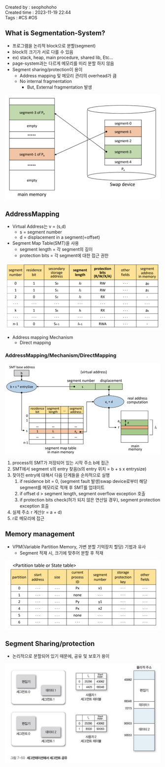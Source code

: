 Created by : seophohoho  
Created time : 2023-11-19 22:44  
Tags : #CS #OS 
## What is Segmentation-System?
- 프로그램을 논리적 block으로 분할(segment)
- block의 크기가 서로 다를 수 있음
- ex) stack, heap, main procedure, shared lib, Etc...
- page-system과는 다르게 메모리를 미리 분할 하지 않음
- Segment sharing/protection이 용이
	- Address mapping 및 메모리 관리의 overhead가 큼
	- No internal fragmentation
		- But, External fragmentation 발생

![](./img/img12.png)  
## AddressMapping
- Virtual Address는 v = (s,d)
	- s = segment number
	- d = displacement in a segment(=offset)
- Segment Map Table(SMT)을 사용
	- segment length =  각 segment의 길이
	- protection bits = 각 segment에 대한 접근 권한

![](./img/img13.png)
- Address mapping Mechanism
	- Direct mapping
### AddressMapping/Mechanism/DirectMapping
![](./img/img14.png)
1. process의 SMT가 저장되어 있는 시작 주소 b에 접근
2. SMT에서 segment s의 entry 찾음(s의 entry 위치 = b + s x entrysize)
3. 찾아진 entry에 대해서 다음 단계들을 순차적으로 실행
	1. if residence bit = 0, (segment fault 발생)swap device로부터 해당 segment를 메모리로 적재 후 SMT를 업데이트
	2. if offset d > segment length, segment overflow exception 호출
	3. if protection bits check(허가 되지 않은 연산일 경우), segment protection exception 호출
4. 실제 주소 r 계산(r = a + d)
5. r로 메모리에 접근
## Memory management
- VPM(Variable Partition Memory, 가변 분할 기억장치 할당) 기법과 유사
	- Segment 적재 시, 크기에 맞추어 분할 후 적재

![](./img/img15.png)
## Segment Sharing/protection
- 논리적으로 분할되어 있기 때문에, 공유 및 보호가 용이

![](./img/img16.png)
